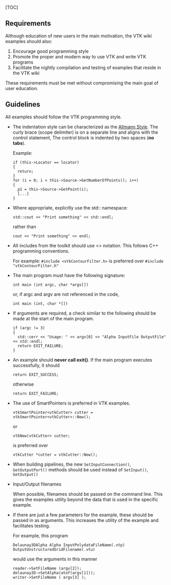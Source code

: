 [TOC]

## Requirements
Although education of new users in the main motivation, the VTK wiki examples should also:

1. Encourage good programming style
2. Promote the proper and modern way to use VTK and write VTK programs
3. Facilitate the nightly compilation and testing of examples that reside in the VTK wiki

These requirements must be met without compromising the main goal of user education.

## Guidelines

All examples should follow the VTK programming style.

* The indentation style can be characterized as the [Allmann
Style](https://en.wikipedia.org/wiki/Indent_style#Allman_style). The curly brace (scope delimiter) is on a separate line and aligns with the control statement, The control block is indented by two spaces (**no tabs**).

    Example:

    ```
    if (this->Locator == locator)
    {
      return;
    }
    for (i = 0; i < this->Source->GetNumberOfPoints(); i++)
    {
      p1 = this->Source->GetPoint(i);
      [...]
    }
    ```

* Where appropriate, explicitly use the std:: namespace:

    ```
    std::cout << "Print something" << std::endl;
    ```
    rather than

    ```
    cout << "Print something" << endl;
    ```

* All includes from the toolkit should use <> notation. This follows C++ programming conventions.

    For example: `#include <vtkContourFilter.h>` is preferred over `#include "vtkContourFilter.h"`

* The main program must have the following signature:

    ```
    int main (int argc, char *argv[])
    ```

    or, if argc and argv are not referenced in the code,

    ```
    int main (int, char *[])
    ```

* If arguments are required, a check similar to the following should be made at the start of the main program.

    ```
    if (argc != 3)
    {
      std::cerr << "Usage: " << argv[0] << "Alpha InputFile OutputFile" << std::endl;
      return EXIT_FAILURE;
    }
    ```

* An example should **never call exit()**. If the main program executes successfully, it should

    ```
    return EXIT_SUCCESS;
    ```

    otherwise

    ```
    return EXIT_FAILURE;
    ```

* The use of SmartPointers is preferred in VTK examples.

    ```
    vtkSmartPointer<vtkCutter> cutter = vtkSmartPointer<vtkCutter>::New();
    ```
    or

    ```
    vtkNew(vtkCutter> cutter;
    ```

    is preferred over

    ```
    vtkCutter *cutter = vtkCutter::New();
    ```

* When building pipelines, the new `SetInputConnection()`, `GetOutputPort()` methods should be used instead of `SetInput()`, `GetOutput()`

* Input/Output filenames

    When possible, filenames should be passed on the command line. This gives the examples utility beyond the data that is used in the specific example.

* If there are just a few parameters for the example, these should be passed in as arguments. This increases the utility of the example and facilitates testing.

    For example, this program

    ```
    Delaunay3DAlpha Alpha InputPolydataFileName(.vtp) OutputUnstructuredGridFilename(.vtu)
    ```

    would use the arguments in this manner

    ```
    reader->SetFileName (argv[2]);
    delaunay3D->SetAlpha(atof(argv[1]));
    writer->SetFileName ( argv[3] );
    ```
